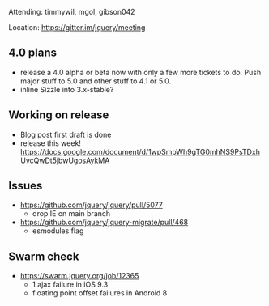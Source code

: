 Attending: timmywil, mgol, gibson042

Location: https://gitter.im/jquery/meeting

## 4.0 plans
* release a 4.0 alpha or beta now with only a few more tickets to do. Push major stuff to 5.0 and other stuff to 4.1 or 5.0.
* inline Sizzle into 3.x-stable?

## Working on release
* Blog post first draft is done
* release this week!
 https://docs.google.com/document/d/1wpSmpWh9gTG0mhNS9PsTDxhUvcQwDt5jbwUgosAykMA 

## Issues
* https://github.com/jquery/jquery/pull/5077
	- drop IE on main branch
* https://github.com/jquery/jquery-migrate/pull/468
	- esmodules flag

## Swarm check
* https://swarm.jquery.org/job/12365 
	- 1 ajax failure in iOS 9.3
	- floating point offset failures in Android 8
